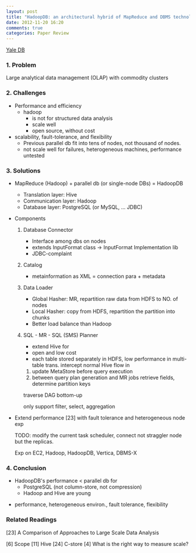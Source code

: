 ```yaml
---
layout: post
title: "HadoopDB: an architectural hybrid of MapReduce and DBMS technologies for analytical workloads (VLDB '09)"
date: 2012-11-20 16:20
comments: true
categories: Paper Review
---
```


[Yale DB](http://db.cs.yale.edu/hadoopdb/)

### 1. Problem

Large analytical data management (OLAP) with commodity clusters

### 2. Challenges

- Performance and efficiency
	- hadoop
		- is not for structured data analysis
		+ scale well
		+ open source, without cost
- scalability, fault-tolerance, and flexibility
    - Previous parallel db fit into tens of nodes, not thousand of nodes.
	- not scale well for failures, heterogeneous machines, performance untested

### 3. Solutions

- MapReduce (Hadoop) + parallel db (or single-node DBs) = HadoopDB<!--more-->
	- Translation layer: Hive 
	- Communication layer: Hadoop
	- Database layer: PostgreSQL (or MySQL, ... JDBC)
- Components
	1. Database Connector
		- Interface among dbs on nodes
		- extends InputFormat class -> InputFormat Implementation lib
		- JDBC-complaint
	2. Catalog
		- metainformation as XML = connection para + metadata	
	3. Data Loader
		- Global Hasher: MR, repartition raw data from HDFS to NO. of nodes
		- Local Hasher: copy from HDFS, repartition the partition into chunks
		- Better load balance than Hadoop	
	4. SQL - MR - SQL (SMS) Planner
		- extend Hive for
		+ open and low cost
		- each table stored separately in HDFS, low performance in multi-table trans. 
		intercept normal Hive flow in
        1. update MetaStore before query execution
		2. between query plan generation and MR jobs
          retrieve fields, determine partition keys

          traverse DAG bottom-up

        only support filter, select, aggregation
			
- Extend performance [23] with fault tolerance and heterogeneous node exp

    TODO: modify the current task scheduler, connect not straggler node but the replicas.

    Exp on EC2, Hadoop, HadoopDB, Vertica, DBMS-X

### 4. Conclusion

- HadoopDB's performance < parallel db for
	- PostgreSQL (not column-store, not compression)
	- Hadoop and Hive are young
+ performance, heterogeneous environ., fault tolerance, flexibility



### Related Readings

[23] A Comparison of Approaches to Large Scale Data Analysis

[6] Scope [11] Hive [24] C-store [4] What is the right way to measure scale?



